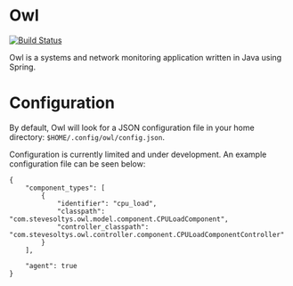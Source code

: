 # Owl
[![Build Status](https://travis-ci.org/stevesoltys/owl.svg?branch=master)](https://travis-ci.org/stevesoltys/owl)  

Owl is a systems and network monitoring application written in Java using Spring.

# Configuration
By default, Owl will look for a JSON configuration file in your home directory: ```$HOME/.config/owl/config.json```.

Configuration is  currently limited and under development. An example configuration file can be seen below:

```
{
    "component_types": [
        {
            "identifier": "cpu_load",
            "classpath": "com.stevesoltys.owl.model.component.CPULoadComponent",
            "controller_classpath": "com.stevesoltys.owl.controller.component.CPULoadComponentController"
        }
    ],

    "agent": true
}
```